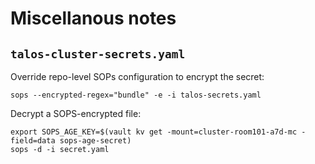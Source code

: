 # Miscellanous notes

## `talos-cluster-secrets.yaml`

Override repo-level SOPs configuration to encrypt the secret:

```
sops --encrypted-regex="bundle" -e -i talos-secrets.yaml
```

Decrypt a SOPS-encrypted file:

```
export SOPS_AGE_KEY=$(vault kv get -mount=cluster-room101-a7d-mc -field=data sops-age-secret)
sops -d -i secret.yaml
```
